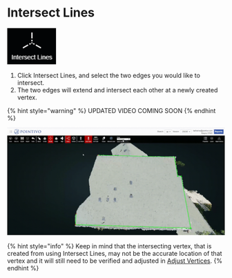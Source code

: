 # Intersect Lines

![](../.gitbook/assets/intersect-lines-button.png)

1. Click Intersect Lines, and select the two edges you would like to intersect.
2. The two edges will extend and intersect each other at a newly created vertex.

{% hint style="warning" %}
UPDATED VIDEO COMING SOON
{% endhint %}

![](../.gitbook/assets/intersect-lines.gif)

{% hint style="info" %}
Keep in mind that the intersecting vertex, that is created from using Intersect Lines, may not be the accurate location of that vertex and it will still need to be verified and adjusted in [Adjust Vertices](../tools/adjust-vertices/).
{% endhint %}



